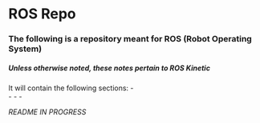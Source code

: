# ROS Repo

### The following is a repository meant for ROS (Robot Operating System)

##### Unless otherwise noted, these notes pertain to ROS Kinetic

It will contain the following sections:
	-	
	- 
	- 
	- 

*README IN PROGRESS*